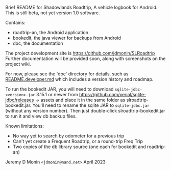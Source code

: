 Brief README for Shadowlands Roadtrip, A vehicle logbook for Android.
This is still beta, not yet version 1.0 software.

Contains:

- roadtrip-an, the Android application
- bookedit, the java viewer for backups from Android
- doc, the documentation

The project development site is https://github.com/jdmonin/SLRoadtrip
Further documentation will be provided soon, along with screenshots on
the project wiki.

For now, please see the 'doc' directory for details, such as [README.developer.md](doc/README.developer.md)
which includes a version history and roadmap.

To run the bookedit JAR, you will need to download `sqlite-jdbc-<version>.jar`
3.15.1 or newer from https://github.com/xerial/sqlite-jdbc/releases -> assets and
place it in the same folder as slroadtrip-bookedit.jar. You'll need to rename
the sqlite JAR to `sqlite-jdbc.jar` (without any version number). Then just
double-click slroadtrip-bookedit.jar to run it and view db backup files.


Known limitations:

- No way yet to search by odometer for a previous trip
- Can't yet create a Frequent Roadtrip, or a round-trip Freq Trip
- Two copies of the db library source (one each for bookedit and roadtrip-an)

Jeremy D Monin `<jdmonin@nand.net>`
April 2023
